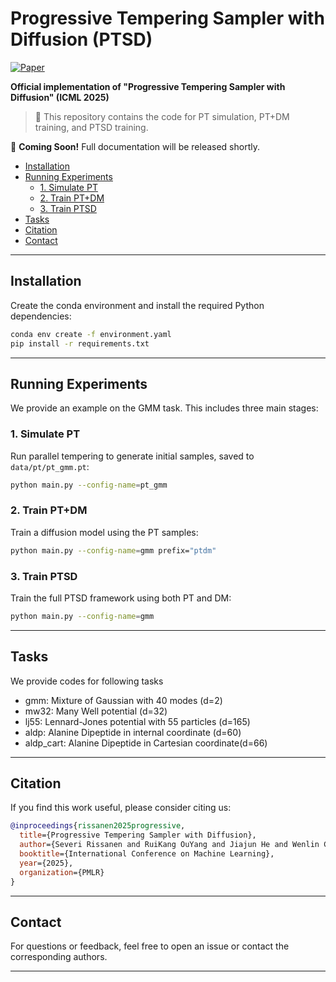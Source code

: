 # Progressive Tempering Sampler with Diffusion (PTSD)

[![Paper](https://img.shields.io/badge/paper-arxiv.2410.12456-B31B1B.svg)](https://www.arxiv.org/abs/2506.05231)

**Official implementation of "Progressive Tempering Sampler with Diffusion" (ICML 2025)**  

> 🔬 This repository contains the code for PT simulation, PT+DM training, and PTSD training.

🚧 **Coming Soon!** Full documentation will be released shortly.

- [Installation](#installation)
- [Running Experiments](#running-experiments)
  - [1. Simulate PT](#1-simulate-parallel-tempering-pt)
  - [2. Train PT+DM](#2-train-ptdm-diffusion-matching)
  - [3. Train PTSD](#3-train-ptsd-progressive-tempering-sampler-with-diffusion)
- [Tasks](#tasks)
- [Citation](#citation)
- [Contact](#contact)

---

## Installation

Create the conda environment and install the required Python dependencies:

```bash
conda env create -f environment.yaml
pip install -r requirements.txt
```

---

## Running Experiments

We provide an example on the GMM task. This includes three main stages:

### 1. Simulate PT

Run parallel tempering to generate initial samples, saved to `data/pt/pt_gmm.pt`:

```bash
python main.py --config-name=pt_gmm
```

### 2. Train PT+DM

Train a diffusion model using the PT samples:

```bash
python main.py --config-name=gmm prefix="ptdm"
```

### 3. Train PTSD
Train the full PTSD framework using both PT and DM:

```bash
python main.py --config-name=gmm
```

---

## Tasks
We provide codes for following tasks
 - gmm: Mixture of Gaussian with 40 modes (d=2)
 - mw32: Many Well potential (d=32)
 - lj55: Lennard-Jones potential with 55 particles (d=165)
 - aldp: Alanine Dipeptide in internal coordinate (d=60)
 - aldp_cart: Alanine Dipeptide in Cartesian coordinate(d=66)

---

## Citation

If you find this work useful, please consider citing us:

```bibtex
@inproceedings{rissanen2025progressive,
  title={Progressive Tempering Sampler with Diffusion},
  author={Severi Rissanen and RuiKang OuYang and Jiajun He and Wenlin Chen and Markus Heinonen and Arno Solin and Hern{\'a}ndez-Lobato, Jos{\'e} Miguel},
  booktitle={International Conference on Machine Learning},
  year={2025},
  organization={PMLR}
}
```

---

## Contact

For questions or feedback, feel free to open an issue or contact the corresponding authors.

---